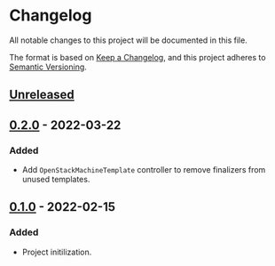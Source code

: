 # Changelog

All notable changes to this project will be documented in this file.

The format is based on [Keep a Changelog](https://keepachangelog.com/en/1.0.0/),
and this project adheres to [Semantic Versioning](https://semver.org/spec/v2.0.0.html).



## [Unreleased]

## [0.2.0] - 2022-03-22

### Added

- Add `OpenStackMachineTemplate` controller to remove finalizers from unused templates.

## [0.1.0] - 2022-02-15

### Added

- Project initilization.


[Unreleased]: https://github.com/giantswarm/cluster-api-cleaner-openstack/compare/v0.2.0...HEAD
[0.2.0]: https://github.com/giantswarm/cluster-api-cleaner-openstack/compare/v0.1.0...v0.2.0
[0.1.0]: https://github.com/giantswarm/cluster-api-cleaner-openstack/releases/tag/v0.1.0
